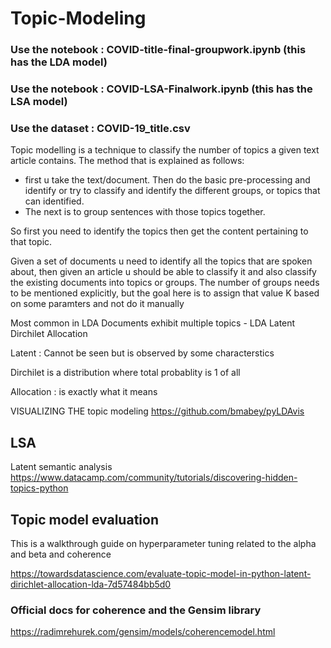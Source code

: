 # Topic-Modeling

### Use the notebook : COVID-title-final-groupwork.ipynb (this has the LDA model)
### Use the notebook : COVID-LSA-Finalwork.ipynb (this has the LSA model)
### Use the dataset : COVID-19_title.csv

Topic modelling is a technique to classify the number of topics a given text article contains.
The method that is explained as follows:
- first u take the text/document. Then do the basic pre-processing and identify or try to classify and identify the different groups, or topics that can identified.
- The next is to group sentences with those topics together.


So first you need to identify the topics then get the content pertaining to that topic.


Given a set of documents u need to identify all the topics that are spoken about, then given an article u should be able to classify it
and also classify the existing documents into topics or groups. The number of groups needs to be mentioned explicitly, but the goal here is to assign that value K based on some paramters and not do it manually

Most common in LDA
Documents exhibit multiple topics - LDA
Latent Dirchilet Allocation

Latent : Cannot be seen but is observed by some characterstics

Dirchilet is a distribution where total probablity is 1 of all

Allocation : is exactly what it means

VISUALIZING THE topic modeling
https://github.com/bmabey/pyLDAvis

## LSA
Latent semantic analysis
https://www.datacamp.com/community/tutorials/discovering-hidden-topics-python

## Topic model evaluation
This is a walkthrough guide on hyperparameter tuning related to the alpha and beta and coherence

https://towardsdatascience.com/evaluate-topic-model-in-python-latent-dirichlet-allocation-lda-7d57484bb5d0

### Official docs for coherence and the Gensim library
https://radimrehurek.com/gensim/models/coherencemodel.html
